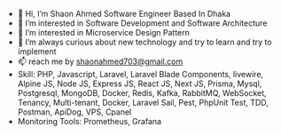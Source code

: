 - 👋 Hi, I’m Shaon Ahmed Software Engineer Based In Dhaka
- 👀 I’m interested in Software Development and Software Architecture
- 👀 I’m interested in Microservice Design Pattern
- 🌱 I’m always curious about new technology and try to learn and try to implement 
- 📫 reach me by shaonahmed703@gmail.com
- Skill: PHP, Javascript, Laravel, Laravel Blade Components, livewire, Alpine JS, Node JS, Express JS, React JS, Next JS, Prisma, Mysql, Postgresql, MongoDB, Docker, Redis, 
         Kafka, RabbitMQ, WebSocket, Tenancy, Multi-tenant, Docker, Laravel Sail, Pest, PhpUnit Test, TDD, Postman, ApiDog, VPS, Cpanel
- Monitoring Tools: Prometheus, Grafana
<!---
Shaon99/Shaon99 is a ✨ special ✨ repository because its `README.md` (this file) appears on your GitHub profile.
You can click the Preview link to take a look at your changes.
--->

